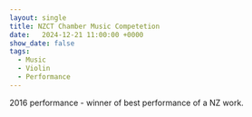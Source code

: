 ```yaml
---
layout: single
title: NZCT Chamber Music Competetion
date:   2024-12-21 11:00:00 +0000
show_date: false
tags: 
  - Music
  - Violin
  - Performance
---
```


2016 performance - winner of best performance of a NZ work.
